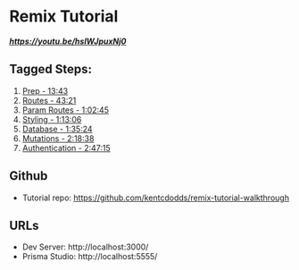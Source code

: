 # Remix Tutorial

***https://youtu.be/hsIWJpuxNj0***

## Tagged Steps:

1. [Prep - 13:43](https://youtu.be/hsIWJpuxNj0?t=823)
2. [Routes - 43:21](https://youtu.be/hsIWJpuxNj0?t=2601)
3. [Param Routes - 1:02:45](https://youtu.be/hsIWJpuxNj0?t=3765)
4. [Styling - 1:13:06](https://youtu.be/hsIWJpuxNj0?t=4386)
5. [Database - 1:35:24](https://youtu.be/hsIWJpuxNj0?t=5724)
6. [Mutations - 2:18:38](https://youtu.be/hsIWJpuxNj0?t=8318)
7. [Authentication - 2:47:15](https://youtu.be/hsIWJpuxNj0?t=10035)

## Github

- Tutorial repo: https://github.com/kentcdodds/remix-tutorial-walkthrough

## URLs

- Dev Server: http://localhost:3000/
- Prisma Studio: http://localhost:5555/
